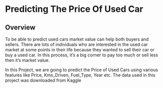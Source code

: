 # Predicting The Price Of Used Car
## Overview
To be able to predict used cars market value can help both buyers and sellers.
There are lots of individuals who are interested in the used car market at some points in their life because they wanted to sell their car or buy a used car.
In this process, it’s a big corner to pay too much or sell less then it’s market value.

In this Project, we are going to predict the Price of Used Cars using various features like  Price, Kms_Driven, Fuel_Type, Year etc. 
The data used in this project was downloaded from Kaggle
